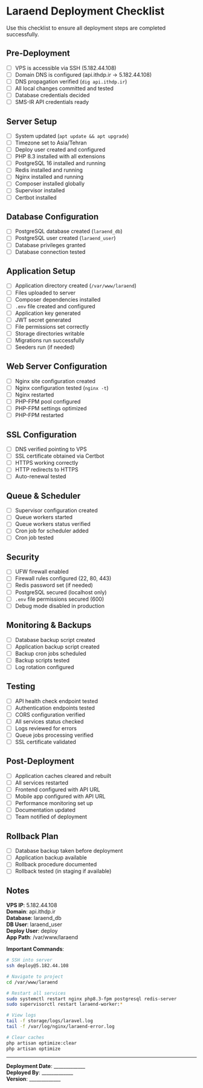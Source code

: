 # Laraend Deployment Checklist

Use this checklist to ensure all deployment steps are completed successfully.

## Pre-Deployment

- [ ] VPS is accessible via SSH (5.182.44.108)
- [ ] Domain DNS is configured (api.ithdp.ir → 5.182.44.108)
- [ ] DNS propagation verified (`dig api.ithdp.ir`)
- [ ] All local changes committed and tested
- [ ] Database credentials decided
- [ ] SMS-IR API credentials ready

## Server Setup

- [ ] System updated (`apt update && apt upgrade`)
- [ ] Timezone set to Asia/Tehran
- [ ] Deploy user created and configured
- [ ] PHP 8.3 installed with all extensions
- [ ] PostgreSQL 16 installed and running
- [ ] Redis installed and running
- [ ] Nginx installed and running
- [ ] Composer installed globally
- [ ] Supervisor installed
- [ ] Certbot installed

## Database Configuration

- [ ] PostgreSQL database created (`laraend_db`)
- [ ] PostgreSQL user created (`laraend_user`)
- [ ] Database privileges granted
- [ ] Database connection tested

## Application Setup

- [ ] Application directory created (`/var/www/laraend`)
- [ ] Files uploaded to server
- [ ] Composer dependencies installed
- [ ] `.env` file created and configured
- [ ] Application key generated
- [ ] JWT secret generated
- [ ] File permissions set correctly
- [ ] Storage directories writable
- [ ] Migrations run successfully
- [ ] Seeders run (if needed)

## Web Server Configuration

- [ ] Nginx site configuration created
- [ ] Nginx configuration tested (`nginx -t`)
- [ ] Nginx restarted
- [ ] PHP-FPM pool configured
- [ ] PHP-FPM settings optimized
- [ ] PHP-FPM restarted

## SSL Configuration

- [ ] DNS verified pointing to VPS
- [ ] SSL certificate obtained via Certbot
- [ ] HTTPS working correctly
- [ ] HTTP redirects to HTTPS
- [ ] Auto-renewal tested

## Queue & Scheduler

- [ ] Supervisor configuration created
- [ ] Queue workers started
- [ ] Queue workers status verified
- [ ] Cron job for scheduler added
- [ ] Cron job tested

## Security

- [ ] UFW firewall enabled
- [ ] Firewall rules configured (22, 80, 443)
- [ ] Redis password set (if needed)
- [ ] PostgreSQL secured (localhost only)
- [ ] `.env` file permissions secured (600)
- [ ] Debug mode disabled in production

## Monitoring & Backups

- [ ] Database backup script created
- [ ] Application backup script created
- [ ] Backup cron jobs scheduled
- [ ] Backup scripts tested
- [ ] Log rotation configured

## Testing

- [ ] API health check endpoint tested
- [ ] Authentication endpoints tested
- [ ] CORS configuration verified
- [ ] All services status checked
- [ ] Logs reviewed for errors
- [ ] Queue jobs processing verified
- [ ] SSL certificate validated

## Post-Deployment

- [ ] Application caches cleared and rebuilt
- [ ] All services restarted
- [ ] Frontend configured with API URL
- [ ] Mobile app configured with API URL
- [ ] Performance monitoring set up
- [ ] Documentation updated
- [ ] Team notified of deployment

## Rollback Plan

- [ ] Database backup taken before deployment
- [ ] Application backup available
- [ ] Rollback procedure documented
- [ ] Rollback tested (in staging if available)

## Notes

**VPS IP**: 5.182.44.108  
**Domain**: api.ithdp.ir  
**Database**: laraend_db  
**DB User**: laraend_user  
**Deploy User**: deploy  
**App Path**: /var/www/laraend  

**Important Commands**:
```bash
# SSH into server
ssh deploy@5.182.44.108

# Navigate to project
cd /var/www/laraend

# Restart all services
sudo systemctl restart nginx php8.3-fpm postgresql redis-server
sudo supervisorctl restart laraend-worker:*

# View logs
tail -f storage/logs/laravel.log
tail -f /var/log/nginx/laraend-error.log

# Clear caches
php artisan optimize:clear
php artisan optimize
```

---

**Deployment Date**: _____________  
**Deployed By**: _____________  
**Version**: _____________  

